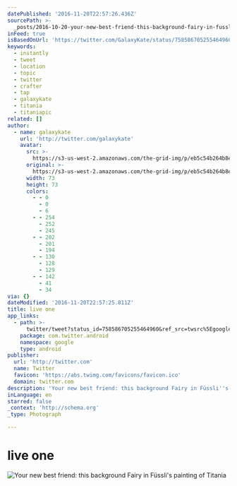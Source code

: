 ```yaml
---
datePublished: '2016-11-20T22:57:26.436Z'
sourcePath: >-
  _posts/2016-10-20-your-new-best-friend-this-background-fairy-in-fusslis-pain.md
inFeed: true
isBasedOnUrl: 'https://twitter.com/GalaxyKate/status/758586705255464960'
keywords:
  - instantly
  - tweet
  - location
  - topic
  - twitter
  - crafter
  - tap
  - galaxykate
  - titania
  - titaniapic
related: []
author:
  - name: galaxykate
    url: 'http://twitter.com/galaxykate'
    avatar:
      src: >-
        https://s3-us-west-2.amazonaws.com/the-grid-img/p/eb5c54b264b8ed0040e87c0f04cfe859e67894ad.png
      original: >-
        https://s3-us-west-2.amazonaws.com/the-grid-img/p/eb5c54b264b8ed0040e87c0f04cfe859e67894ad.png
      width: 73
      height: 73
      colors:
        - - 0
          - 0
          - 6
        - - 254
          - 252
          - 245
        - - 202
          - 201
          - 194
        - - 130
          - 128
          - 129
        - - 142
          - 41
          - 34
via: {}
dateModified: '2016-11-20T22:57:25.811Z'
title: live one
app_links:
  - path: >-
      twitter/tweet?status_id=758586705255464960&ref_src=twsrc%5Egoogle%7Ctwcamp%5Eandroidseo%7Ctwgr%5Estatus%7Ctwterm%5E758586705255464960
    package: com.twitter.android
    namespace: google
    type: android
publisher:
  url: 'http://twitter.com'
  name: Twitter
  favicon: 'https://abs.twimg.com/favicons/favicon.ico'
  domain: twitter.com
description: 'Your new best friend: this background Fairy in Füssli''s painting of Titania'
inLanguage: en
starred: false
_context: 'http://schema.org'
_type: Photograph

---
```

# live one
![Your new best friend: this background Fairy in Füssli's painting of Titania](https://s3-us-west-2.amazonaws.com/the-grid-img/p/9aecfa17f3ef1da893427a8b7476fcf3eaec43cc.jpg)